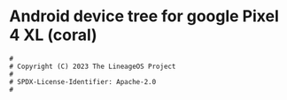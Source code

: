 # Android device tree for google Pixel 4 XL (coral)

```
#
# Copyright (C) 2023 The LineageOS Project
#
# SPDX-License-Identifier: Apache-2.0
#
```
